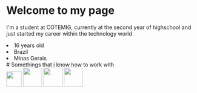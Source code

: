 # Welcome to my page

 I'm a student at COTEMIG, currently at the second year of highschool and just started my career within the technology world
 
  <div>
   <li> 16 years old
   <li> Brazil
   <li> Minas Gerais
   </div>
 # Somethings that i know how to work with  
 <div>
   <img height='40em' src='https://cdn.worldvectorlogo.com/logos/c--4.svg'>
   <img height='50em' src='https://cdn.worldvectorlogo.com/logos/adobe-photoshop-cs6.svg'>
   <img height='50em' src='https://cdn.worldvectorlogo.com/logos/visual-studio-code-1.svg'>
   <img height='50em' src='https://cdn.worldvectorlogo.com/logos/logo-javascript.svg'>
 </div>
   
   
